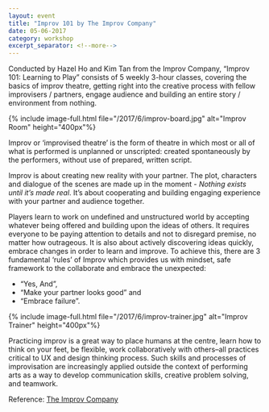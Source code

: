 ```yaml
---
layout: event
title: "Improv 101 by The Improv Company"
date: 05-06-2017
category: workshop
excerpt_separator: <!--more-->
---
```


Conducted by Hazel Ho and Kim Tan from the Improv Company, “Improv 101: Learning to Play” consists of 5 weekly 3-hour classes, covering the basics of improv theatre, getting right into the creative process with fellow improvisers / partners, engage audience and building an entire story / environment from nothing.  

<!--more-->
{% include image-full.html file="/2017/6/improv-board.jpg" alt="Improv Room" height="400px"%}

Improv or ‘improvised theatre’ is the form of theatre in which most or all of what is performed is unplanned or unscripted: created spontaneously by the performers, without use of prepared, written script. 

Improv is about creating new reality with your partner. The plot, characters and dialogue of the scenes are made up in the moment - _Nothing exists until it’s made real_.  It’s about cooperating and building engaging experience with your partner and audience together. 

Players learn to work on undefined and unstructured world by accepting whatever being offered and building upon the ideas of others. It requires everyone to be paying attention to details and not to disregard premise, no matter how outrageous. It is also about actively discovering ideas quickly, embrace changes in order to learn and improve.  To achieve this, there are 3 fundamental ‘rules’ of Improv which provides us with mindset, safe framework to the collaborate and embrace the unexpected:
- “Yes, And”, 
- “Make your partner looks good” and 
- “Embrace failure”. 

{% include image-full.html file="/2017/6/improv-trainer.jpg" alt="Improv Trainer" height="400px"%}

Practicing improv is a great way to place humans at the centre, learn how to think on your feet, be flexible, work collaboratively with others–all practices critical to UX and design thinking process. Such skills and processes of improvisation are increasingly applied outside the context of performing arts as a way to develop communication skills, creative problem solving, and teamwork. 

Reference: [The Improv Company](https://www.improv.sg/classes/courses)